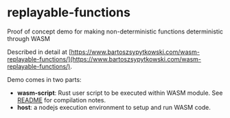 # replayable-functions

Proof of concept demo for making non-deterministic functions deterministic through WASM

Described in detail at [https://www.bartoszsypytkowski.com/wasm-replayable-functions/](https://www.bartoszsypytkowski.com/wasm-replayable-functions/).

Demo comes in two parts:
- **wasm-script**: Rust user script to be executed within WASM module. See [README](https://github.com/Horusiath/replayable-functions/blob/master/wasm-script/README.md) for compilation notes.
- **host**: a nodejs execution environment to setup and run WASM code.
